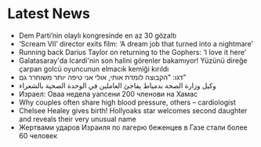 # Latest News
-  Dem Parti’nin olaylı kongresinde en az 30 gözaltı
-  ‘Scream VII’ director exits film: ‘A dream job that turned into a nightmare’
-  Running back Darius Taylor on returning to the Gophers: ‘I love it here’
-  Galatasaray'da Icardi'nin son halini görenler bakamıyor! Yüzünü direğe çarpan golcü oyuncunun elmacık kemiği kırıldı
-  דגו: "הקבוצה לומדת אותי, אולי אני טיפה יותר משוחרר גם"
-  وكيل وزارة الصحة بدمياط يفاجئ العاملين في الوحدة الصحية بالشعراء
-  Израел: Оваа недела уапсени 200 членови на Хамас
-  Why couples often share high blood pressure, others – cardiologist
-  Chelsee Healey gives birth! Hollyoaks star welcomes second daughter and reveals their very unusual name
-  Жертвами ударов Израиля по лагерю беженцев в Газе стали более 60 человек

